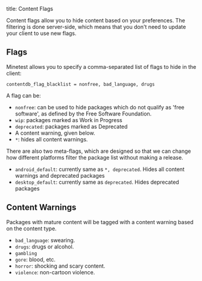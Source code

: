 title: Content Flags

Content flags allow you to hide content based on your preferences.
The filtering is done server-side, which means that you don't need to update
your client to use new flags.

## Flags

Minetest allows you to specify a comma-separated list of flags to hide in the
client:

```
contentdb_flag_blacklist = nonfree, bad_language, drugs
```

A flag can be:

* `nonfree`: can be used to hide packages which do not qualify as
    'free software', as defined by the Free Software Foundation.
* `wip`: packages marked as Work in Progress 
* `deprecated`: packages marked as Deprecated
* A content warning, given below.
* `*`: hides all content warnings.

There are also two meta-flags, which are designed so that we can change how different platforms filter the package list
without making a release.

* `android_default`: currently same as `*, deprecated`. Hides all content warnings and deprecated packages
* `desktop_default`: currently same as `deprecated`. Hides deprecated packages

## Content Warnings

Packages with mature content will be tagged with a content warning based
on the content type.

* `bad_language`: swearing.
* `drugs`: drugs or alcohol.
* `gambling`
* `gore`: blood, etc.
* `horror`: shocking and scary content.
* `violence`: non-cartoon violence.
